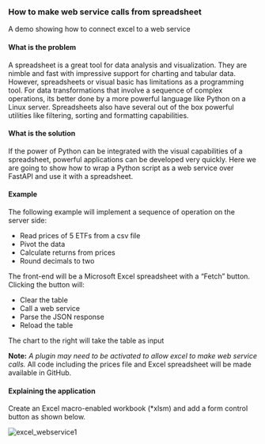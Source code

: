### How to make web service calls from spreadsheet
A demo showing how to connect excel to a web service 
#### What is the problem 
A spreadsheet is a great tool for data analysis and visualization. They are nimble and fast with impressive support for charting and tabular data. However, spreadsheets or visual basic has limitations as a programming tool. For data transformations that involve a sequence of complex operations, its better done by a more powerful language like Python on a Linux server. Spreadsheets also have several out of the box powerful utilities like filtering, sorting and formatting capabilities. 
#### What is the solution 
If the power of Python can be integrated with the visual capabilities of a spreadsheet, powerful applications can be developed very quickly. Here we are going to show how to wrap a Python script as a web service over FastAPI and use it with a spreadsheet. 
#### Example 
The following example will implement a sequence of operation on the server side: 
- Read prices of 5 ETFs from a csv file 
- Pivot the data
- Calculate returns from prices 
- Round decimals to two 

The front-end will be a Microsoft Excel spreadsheet with a “Fetch” button. Clicking the button will: 
- Clear the table 
- Call a web service 
- Parse the JSON response 
- Reload the table 

The chart to the right will take the table as input 

**Note:**
*A plugin may need to be activated to allow excel to make web service calls.*  All code including the prices file and Excel spreadsheet will be made available in GitHub. 

#### Explaining the application 
Create an Excel macro-enabled workbook (*xlsm) and add a form control button as shown below. 

![excel_webservice1](https://github.com/user-attachments/assets/04231298-13bf-4931-aa1c-c270eb68c400)
